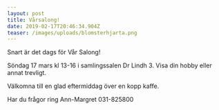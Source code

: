 ```yaml
---
layout: post
title: Vårsalong!
date: 2019-02-17T20:46:34.904Z
teaser: /images/uploads/blomsterhjarta.png
---
```

Snart är det dags för Vår Salong!

Söndag 17 mars kl 13-16 i samlingssalen Dr Lindh 3. Visa din hobby eller annat trevligt.

Välkomna till en glad eftermiddag över en kopp kaffe. 

Har du frågor ring Ann-Margret 031-825800

